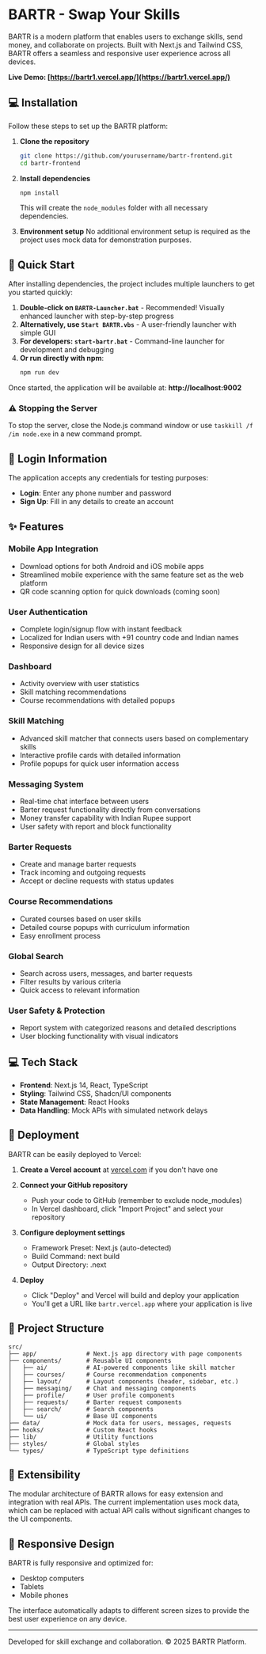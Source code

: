 # BARTR - Swap Your Skills

BARTR is a modern platform that enables users to exchange skills, send money, and collaborate on projects. Built with Next.js and Tailwind CSS, BARTR offers a seamless and responsive user experience across all devices.

**Live Demo: [https://bartr1.vercel.app/](https://bartr1.vercel.app/)**

## 💻 Installation

Follow these steps to set up the BARTR platform:

1. **Clone the repository**
   ```bash
   git clone https://github.com/yourusername/bartr-frontend.git
   cd bartr-frontend
   ```

2. **Install dependencies**
   ```bash
   npm install
   ```
   This will create the `node_modules` folder with all necessary dependencies.

3. **Environment setup**
   No additional environment setup is required as the project uses mock data for demonstration purposes.

## 🚀 Quick Start

After installing dependencies, the project includes multiple launchers to get you started quickly:

1. **Double-click on `BARTR-Launcher.bat`** - Recommended! Visually enhanced launcher with step-by-step progress
2. **Alternatively, use `Start BARTR.vbs`** - A user-friendly launcher with simple GUI
3. **For developers: `start-bartr.bat`** - Command-line launcher for development and debugging
4. **Or run directly with npm**:
   ```bash
   npm run dev
   ```

Once started, the application will be available at: **http://localhost:9002**

### ⚠️ Stopping the Server

To stop the server, close the Node.js command window or use `taskkill /f /im node.exe` in a new command prompt.

## 🔑 Login Information

The application accepts any credentials for testing purposes:

- **Login**: Enter any phone number and password
- **Sign Up**: Fill in any details to create an account

## ✨ Features

### Mobile App Integration
- Download options for both Android and iOS mobile apps
- Streamlined mobile experience with the same feature set as the web platform
- QR code scanning option for quick downloads (coming soon)

### User Authentication
- Complete login/signup flow with instant feedback
- Localized for Indian users with +91 country code and Indian names
- Responsive design for all device sizes

### Dashboard
- Activity overview with user statistics
- Skill matching recommendations
- Course recommendations with detailed popups

### Skill Matching
- Advanced skill matcher that connects users based on complementary skills
- Interactive profile cards with detailed information
- Profile popups for quick user information access

### Messaging System
- Real-time chat interface between users
- Barter request functionality directly from conversations
- Money transfer capability with Indian Rupee support
- User safety with report and block functionality

### Barter Requests
- Create and manage barter requests
- Track incoming and outgoing requests
- Accept or decline requests with status updates

### Course Recommendations
- Curated courses based on user skills
- Detailed course popups with curriculum information
- Easy enrollment process

### Global Search
- Search across users, messages, and barter requests
- Filter results by various criteria
- Quick access to relevant information

### User Safety & Protection
- Report system with categorized reasons and detailed descriptions
- User blocking functionality with visual indicators

## 💻 Tech Stack

- **Frontend**: Next.js 14, React, TypeScript
- **Styling**: Tailwind CSS, Shadcn/UI components
- **State Management**: React Hooks
- **Data Handling**: Mock APIs with simulated network delays

## 🔄 Deployment

BARTR can be easily deployed to Vercel:

1. **Create a Vercel account** at [vercel.com](https://vercel.com) if you don't have one

2. **Connect your GitHub repository**
   - Push your code to GitHub (remember to exclude node_modules)
   - In Vercel dashboard, click "Import Project" and select your repository

3. **Configure deployment settings**
   - Framework Preset: Next.js (auto-detected)
   - Build Command: next build
   - Output Directory: .next

4. **Deploy**
   - Click "Deploy" and Vercel will build and deploy your application
   - You'll get a URL like `bartr.vercel.app` where your application is live

## 📁 Project Structure

```
src/
├── app/              # Next.js app directory with page components
├── components/       # Reusable UI components
│   ├── ai/           # AI-powered components like skill matcher
│   ├── courses/      # Course recommendation components
│   ├── layout/       # Layout components (header, sidebar, etc.)
│   ├── messaging/    # Chat and messaging components
│   ├── profile/      # User profile components
│   ├── requests/     # Barter request components
│   ├── search/       # Search components
│   └── ui/           # Base UI components
├── data/             # Mock data for users, messages, requests
├── hooks/            # Custom React hooks
├── lib/              # Utility functions
├── styles/           # Global styles
└── types/            # TypeScript type definitions
```

## 🧩 Extensibility

The modular architecture of BARTR allows for easy extension and integration with real APIs. The current implementation uses mock data, which can be replaced with actual API calls without significant changes to the UI components.

## 📱 Responsive Design

BARTR is fully responsive and optimized for:
- Desktop computers
- Tablets
- Mobile phones

The interface automatically adapts to different screen sizes to provide the best user experience on any device.

---

Developed for skill exchange and collaboration. © 2025 BARTR Platform.
